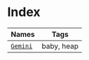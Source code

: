 # Index

| Names                  |Tags                 |
|------------------------|---------------------|
| [`Gemini`](https://hackmd.io/@i/HkaNZI5qO) |baby, heap|

